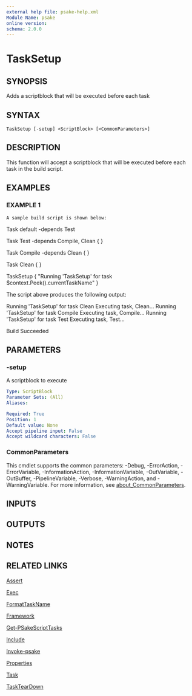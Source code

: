 ```yaml
---
external help file: psake-help.xml
Module Name: psake
online version:
schema: 2.0.0
---
```


# TaskSetup

## SYNOPSIS
Adds a scriptblock that will be executed before each task

## SYNTAX

```
TaskSetup [-setup] <ScriptBlock> [<CommonParameters>]
```

## DESCRIPTION
This function will accept a scriptblock that will be executed before each task in the build script.

## EXAMPLES

### EXAMPLE 1
```
A sample build script is shown below:
```

Task default -depends Test

Task Test -depends Compile, Clean {
}

Task Compile -depends Clean {
}

Task Clean {
}

TaskSetup {
    "Running 'TaskSetup' for task $context.Peek().currentTaskName"
}

The script above produces the following output:

Running 'TaskSetup' for task Clean
Executing task, Clean...
Running 'TaskSetup' for task Compile
Executing task, Compile...
Running 'TaskSetup' for task Test
Executing task, Test...

Build Succeeded

## PARAMETERS

### -setup
A scriptblock to execute

```yaml
Type: ScriptBlock
Parameter Sets: (All)
Aliases:

Required: True
Position: 1
Default value: None
Accept pipeline input: False
Accept wildcard characters: False
```

### CommonParameters
This cmdlet supports the common parameters: -Debug, -ErrorAction, -ErrorVariable, -InformationAction, -InformationVariable, -OutVariable, -OutBuffer, -PipelineVariable, -Verbose, -WarningAction, and -WarningVariable. For more information, see [about_CommonParameters](http://go.microsoft.com/fwlink/?LinkID=113216).

## INPUTS

## OUTPUTS

## NOTES

## RELATED LINKS

[Assert]()

[Exec]()

[FormatTaskName]()

[Framework]()

[Get-PSakeScriptTasks]()

[Include]()

[Invoke-psake]()

[Properties]()

[Task]()

[TaskTearDown]()


